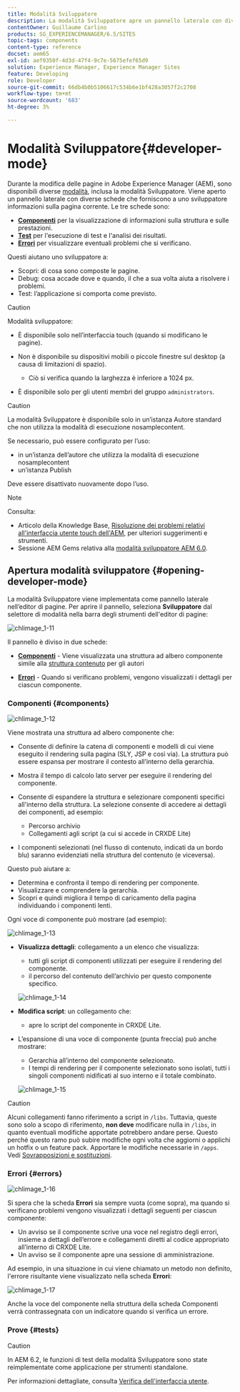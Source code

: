 ```yaml
---
title: Modalità Sviluppatore
description: La modalità Sviluppatore apre un pannello laterale con diverse schede che forniscono a uno sviluppatore informazioni sulla pagina corrente.
contentOwner: Guillaume Carlino
products: SG_EXPERIENCEMANAGER/6.5/SITES
topic-tags: components
content-type: reference
docset: aem65
exl-id: aef0350f-4d3d-47f4-9c7e-5675efef65d9
solution: Experience Manager, Experience Manager Sites
feature: Developing
role: Developer
source-git-commit: 66db4b0b5106617c534b6e1bf428a3057f2c2708
workflow-type: tm+mt
source-wordcount: '683'
ht-degree: 3%

---
```


# Modalità Sviluppatore{#developer-mode}

Durante la modifica delle pagine in Adobe Experience Manager (AEM), sono disponibili diverse [modalità](/help/sites-authoring/author-environment-tools.md#modestouchoptimizedui), inclusa la modalità Sviluppatore. Viene aperto un pannello laterale con diverse schede che forniscono a uno sviluppatore informazioni sulla pagina corrente. Le tre schede sono:

* **[Componenti](#components)** per la visualizzazione di informazioni sulla struttura e sulle prestazioni.
* **[Test](#tests)** per l&#39;esecuzione di test e l&#39;analisi dei risultati.
* **[Errori](#errors)** per visualizzare eventuali problemi che si verificano.

Questi aiutano uno sviluppatore a:

* Scopri: di cosa sono composte le pagine.
* Debug: cosa accade dove e quando, il che a sua volta aiuta a risolvere i problemi.
* Test: l’applicazione si comporta come previsto.

>[!CAUTION]
>
>Modalità sviluppatore:
>
>* È disponibile solo nell’interfaccia touch (quando si modificano le pagine).
>* Non è disponibile su dispositivi mobili o piccole finestre sul desktop (a causa di limitazioni di spazio).
>
>   * Ciò si verifica quando la larghezza è inferiore a 1024 px.
>* È disponibile solo per gli utenti membri del gruppo `administrators`.

>[!CAUTION]
>
>La modalità Sviluppatore è disponibile solo in un’istanza Autore standard che non utilizza la modalità di esecuzione nosamplecontent.
>
>Se necessario, può essere configurato per l’uso:
>
>* in un’istanza dell’autore che utilizza la modalità di esecuzione nosamplecontent
>* un’istanza Publish
>
>Deve essere disattivato nuovamente dopo l’uso.

>[!NOTE]
>
>Consulta:
>
>* Articolo della Knowledge Base, [Risoluzione dei problemi relativi all&#39;interfaccia utente touch dell&#39;AEM](https://helpx.adobe.com/experience-manager/kb/troubleshooting-aem-touchui-issues.html), per ulteriori suggerimenti e strumenti.
>* Sessione AEM Gems relativa alla [modalità sviluppatore AEM 6.0](https://experienceleague.adobe.com/docs/events/experience-manager-gems-recordings/gems2014/aem-developer-mode.html?lang=it).
>

## Apertura modalità sviluppatore {#opening-developer-mode}

La modalità Sviluppatore viene implementata come pannello laterale nell’editor di pagine. Per aprire il pannello, seleziona **Sviluppatore** dal selettore di modalità nella barra degli strumenti dell&#39;editor di pagine:

![chlimage_1-11](assets/chlimage_1-11.png)

Il pannello è diviso in due schede:

* **[Componenti](/help/sites-developing/developer-mode.md#components)** - Viene visualizzata una struttura ad albero componente simile alla [struttura contenuto](/help/sites-authoring/author-environment-tools.md#content-tree) per gli autori

* **[Errori](/help/sites-developing/developer-mode.md#errors)** - Quando si verificano problemi, vengono visualizzati i dettagli per ciascun componente.

### Componenti {#components}

![chlimage_1-12](assets/chlimage_1-12.png)

Viene mostrata una struttura ad albero componente che:

* Consente di definire la catena di componenti e modelli di cui viene eseguito il rendering sulla pagina (SLY, JSP e così via). La struttura può essere espansa per mostrare il contesto all’interno della gerarchia.
* Mostra il tempo di calcolo lato server per eseguire il rendering del componente.
* Consente di espandere la struttura e selezionare componenti specifici all&#39;interno della struttura. La selezione consente di accedere ai dettagli dei componenti, ad esempio:

   * Percorso archivio
   * Collegamenti agli script (a cui si accede in CRXDE Lite)

* I componenti selezionati (nel flusso di contenuto, indicati da un bordo blu) saranno evidenziati nella struttura del contenuto (e viceversa).

Questo può aiutare a:

* Determina e confronta il tempo di rendering per componente.
* Visualizzare e comprendere la gerarchia.
* Scopri e quindi migliora il tempo di caricamento della pagina individuando i componenti lenti.

Ogni voce di componente può mostrare (ad esempio):

![chlimage_1-13](assets/chlimage_1-13.png)

* **Visualizza dettagli**: collegamento a un elenco che visualizza:

   * tutti gli script di componenti utilizzati per eseguire il rendering del componente.
   * il percorso del contenuto dell’archivio per questo componente specifico.

  ![chlimage_1-14](assets/chlimage_1-14.png)

* **Modifica script**: un collegamento che:

   * apre lo script del componente in CRXDE Lite.

* L’espansione di una voce di componente (punta freccia) può anche mostrare:

   * Gerarchia all’interno del componente selezionato.
   * I tempi di rendering per il componente selezionato sono isolati, tutti i singoli componenti nidificati al suo interno e il totale combinato.

  ![chlimage_1-15](assets/chlimage_1-15.png)

>[!CAUTION]
>
>Alcuni collegamenti fanno riferimento a script in `/libs`. Tuttavia, queste sono solo a scopo di riferimento, **non deve** modificare nulla in `/libs`, in quanto eventuali modifiche apportate potrebbero andare perse. Questo perché questo ramo può subire modifiche ogni volta che aggiorni o applichi un hotfix o un feature pack. Apportare le modifiche necessarie in `/apps`. Vedi [Sovrapposizioni e sostituzioni](/help/sites-developing/overlays.md).

### Errori {#errors}

![chlimage_1-16](assets/chlimage_1-16.png)

Si spera che la scheda **Errori** sia sempre vuota (come sopra), ma quando si verificano problemi vengono visualizzati i dettagli seguenti per ciascun componente:

* Un avviso se il componente scrive una voce nel registro degli errori, insieme a dettagli dell’errore e collegamenti diretti al codice appropriato all’interno di CRXDE Lite.
* Un avviso se il componente apre una sessione di amministrazione.

Ad esempio, in una situazione in cui viene chiamato un metodo non definito, l&#39;errore risultante viene visualizzato nella scheda **Errori**:

![chlimage_1-17](assets/chlimage_1-17.png)

Anche la voce del componente nella struttura della scheda Componenti verrà contrassegnata con un indicatore quando si verifica un errore.

### Prove {#tests}

>[!CAUTION]
>
>In AEM 6.2, le funzioni di test della modalità Sviluppatore sono state reimplementate come applicazione per strumenti standalone.
>
>Per informazioni dettagliate, consulta [Verifica dell&#39;interfaccia utente](/help/sites-developing/hobbes.md).
